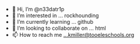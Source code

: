 - 👋 Hi, I’m @n33datr1p
- 👀 I’m interested in ... rockhounding
- 🌱 I’m currently learning ... github
- 💞️ I’m looking to collaborate on ... html
- 📫 How to reach me ...kmiller@tooeleschools.org

<!---
n33datr1p/n33datr1p is a ✨ special ✨ repository because its `README.md` (this file) appears on your GitHub profile.
You can click the Preview link to take a look at your changes.
--->
